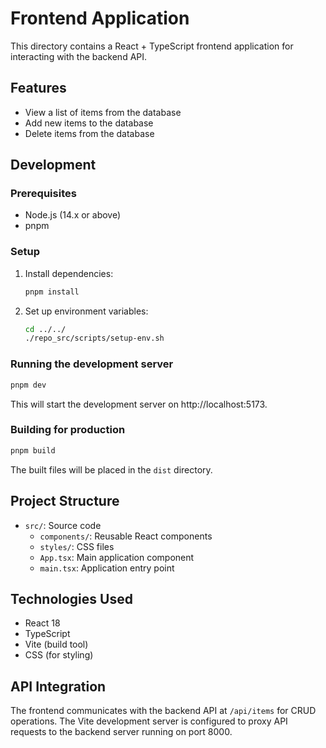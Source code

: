 # Frontend Application

This directory contains a React + TypeScript frontend application for interacting with the backend API.

## Features

- View a list of items from the database
- Add new items to the database
- Delete items from the database

## Development

### Prerequisites

- Node.js (14.x or above)
- pnpm

### Setup

1. Install dependencies:
   ```bash
   pnpm install
   ```

2. Set up environment variables:
   ```bash
   cd ../../
   ./repo_src/scripts/setup-env.sh
   ```

### Running the development server

```bash
pnpm dev
```

This will start the development server on http://localhost:5173.

### Building for production

```bash
pnpm build
```

The built files will be placed in the `dist` directory.

## Project Structure

- `src/`: Source code
  - `components/`: Reusable React components
  - `styles/`: CSS files
  - `App.tsx`: Main application component
  - `main.tsx`: Application entry point

## Technologies Used

- React 18
- TypeScript
- Vite (build tool)
- CSS (for styling)

## API Integration

The frontend communicates with the backend API at `/api/items` for CRUD operations. The Vite development server is configured to proxy API requests to the backend server running on port 8000.
